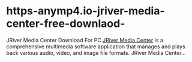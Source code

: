 # https-anymp4.io-jriver-media-center-free-downlaod-
JRiver Media Center Download For PC [JRiver Media Center](https://anymp4.io/jriver-media-center-free-downlaod/) is a comprehensive multimedia software application that manages and plays back various audio, video, and image file formats. JRiver Media Center…
